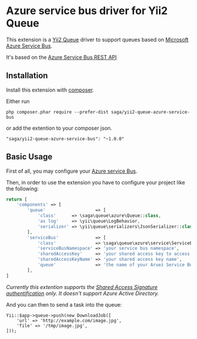 <h1>Azure service bus driver for Yii2 Queue</h1>

This extension is a [Yii2 Queue](https://github.com/yiisoft/yii2-queue) driver to support queues based on [Microsoft Azure Service Bus](https://docs.microsoft.com/en-us/azure/service-bus-messaging/service-bus-messaging-overview).

It's based on the [Azure Service Bus REST API](https://docs.microsoft.com/en-us/rest/api/servicebus)

<h2>Installation</h2>

Install this extension with [composer](http://getcomposer.org/download/).

Either run

```
php composer.phar require --prefer-dist saga/yii2-queue-azure-service-bus
```

or add the extention to your composer json.

```
"saga/yii2-queue-azure-service-bus": "~1.0.0"
```

<h2>Basic Usage</h2>

First of all, you may configure your [Azure service Bus](https://docs.microsoft.com/en-us/azure/service-bus-messaging/service-bus-quickstart-portal#create-a-namespace-in-the-azure-portal).


Then, in order to use the extension you have to configure your project like the following:

```php
return [
    'components' => [
        'queue'                   => [
            'class'      => \saga\queue\azure\Queue::class,
            'as log'     => \yii\queue\LogBehavior,
            'serializer' => \yii\queue\serializers\JsonSerializer::class,
        ],
        'serviceBus'              => [
            'class'               => \saga\queue\azure\service\ServiceBus::class,
            'serviceBusNamespace' => 'your service bus namespace',
            'sharedAccessKey'     => 'your shared access key to access the service bus queue',
            'sharedAccessKeyName' => 'your shared access key name',
            'queue'               => 'the name of your Aruez Service Bus queue',
        ],
]
 ```       
      
*Currently this extention supports the [Shared Access Signature authentification](https://docs.microsoft.com/en-us/azure/service-bus-messaging/service-bus-sas) only. It doesn't support Azure Active Directory.*
        
And you can then to send a task into the queue:

```
Yii::$app->queue->push(new DownloadJob([
    'url' => 'http://example.com/image.jpg',
    'file' => '/tmp/image.jpg',
]));
```



